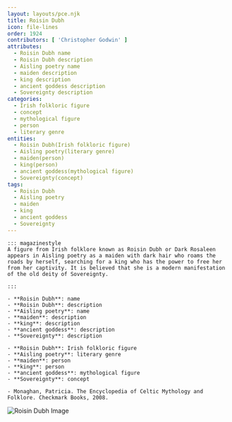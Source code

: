 ```yaml
---
layout: layouts/pce.njk
title: Roisin Dubh
icon: file-lines
order: 1924
contributors: [ 'Christopher Godwin' ]
attributes:
  - Roisin Dubh name
  - Roisin Dubh description
  - Aisling poetry name
  - maiden description
  - king description
  - ancient goddess description
  - Sovereignty description
categories:
  - Irish folkloric figure
  - concept
  - mythological figure
  - person
  - literary genre
entities:
  - Roisin Dubh(Irish folkloric figure)
  - Aisling poetry(literary genre)
  - maiden(person)
  - king(person)
  - ancient goddess(mythological figure)
  - Sovereignty(concept)
tags:
  - Roisin Dubh
  - Aisling poetry
  - maiden
  - king
  - ancient goddess
  - Sovereignty
---
```

``` tab [group1:Info]
::: magazinestyle
A figure from Irish folklore known as Roisin Dubh or Dark Rosaleen appears in Aisling poetry as a maiden with dark hair who roams the roads by herself, searching for a king who has the power to free her from her captivity. It is believed that she is a modern manifestation of the old deity of Sovereignty.

:::
```
``` tab [group1:Attributes]
- **Roisin Dubh**: name
- **Roisin Dubh**: description
- **Aisling poetry**: name
- **maiden**: description
- **king**: description
- **ancient goddess**: description
- **Sovereignty**: description
```
``` tab [group1:Entities]
- **Roisin Dubh**: Irish folkloric figure
- **Aisling poetry**: literary genre
- **maiden**: person
- **king**: person
- **ancient goddess**: mythological figure
- **Sovereignty**: concept
```
``` tab [group1:Sources]
- Monaghan, Patricia. The Encyclopedia of Celtic Mythology and Folklore. Checkmark Books, 2008.
```
![Roisin Dubh Image](['https://upload.wikimedia.org/wikipedia/commons/6/6e/R%C3%B3is%C3%ADn_Dubh_%28Black_Rose%29.jpg'])

